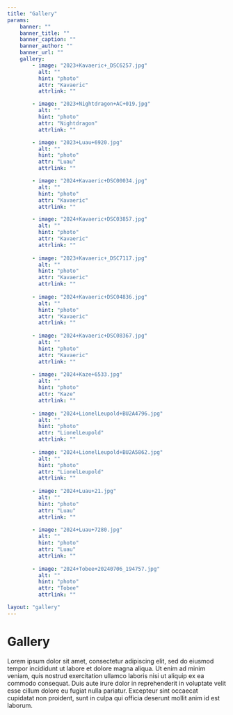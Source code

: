 ```yaml
---
title: "Gallery"
params:
    banner: ""
    banner_title: ""
    banner_caption: ""
    banner_author: ""
    banner_url: ""
    gallery:
        - image: "2023+Kavaeric+_DSC6257.jpg"
          alt: ""
          hint: "photo"
          attr: "Kavaeric"
          attrlink: ""

        - image: "2023+Nightdragon+AC+019.jpg"
          alt: ""
          hint: "photo"
          attr: "Nightdragon"
          attrlink: ""

        - image: "2023+Luau+6920.jpg"
          alt: ""
          hint: "photo"
          attr: "Luau"
          attrlink: ""

        - image: "2024+Kavaeric+DSC00034.jpg"
          alt: ""
          hint: "photo"
          attr: "Kavaeric"
          attrlink: ""

        - image: "2024+Kavaeric+DSC03857.jpg"
          alt: ""
          hint: "photo"
          attr: "Kavaeric"
          attrlink: ""
          
        - image: "2023+Kavaeric+_DSC7117.jpg"
          alt: ""
          hint: "photo"
          attr: "Kavaeric"
          attrlink: ""
          
        - image: "2024+Kavaeric+DSC04836.jpg"
          alt: ""
          hint: "photo"
          attr: "Kavaeric"
          attrlink: ""
          
        - image: "2024+Kavaeric+DSC08367.jpg"
          alt: ""
          hint: "photo"
          attr: "Kavaeric"
          attrlink: ""
          
        - image: "2024+Kaze+6533.jpg"
          alt: ""
          hint: "photo"
          attr: "Kaze"
          attrlink: ""
          
        - image: "2024+LionelLeupold+BU2A4796.jpg"
          alt: ""
          hint: "photo"
          attr: "LionelLeupold"
          attrlink: ""
          
        - image: "2024+LionelLeupold+BU2A5862.jpg"
          alt: ""
          hint: "photo"
          attr: "LionelLeupold"
          attrlink: ""
          
        - image: "2024+Luau+21.jpg"
          alt: ""
          hint: "photo"
          attr: "Luau"
          attrlink: ""
          
        - image: "2024+Luau+7280.jpg"
          alt: ""
          hint: "photo"
          attr: "Luau"
          attrlink: ""
          
        - image: "2024+Tobee+20240706_194757.jpg"
          alt: ""
          hint: "photo"
          attr: "Tobee"
          attrlink: ""

layout: "gallery"
---
```


# Gallery

Lorem ipsum dolor sit amet, consectetur adipiscing elit, sed do eiusmod tempor incididunt ut labore et dolore magna aliqua. Ut enim ad minim veniam, quis nostrud exercitation ullamco laboris nisi ut aliquip ex ea commodo consequat. Duis aute irure dolor in reprehenderit in voluptate velit esse cillum dolore eu fugiat nulla pariatur. Excepteur sint occaecat cupidatat non proident, sunt in culpa qui officia deserunt mollit anim id est laborum.
